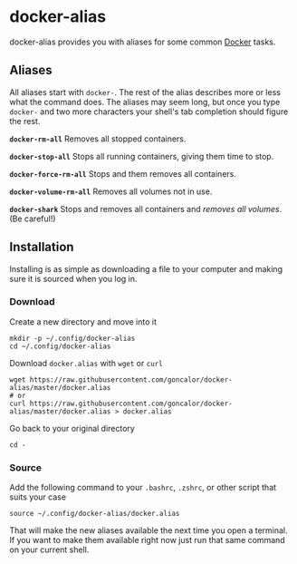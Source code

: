 docker-alias
============

docker-alias provides you with aliases for some common [Docker][docker-com] tasks.

[docker-com]: https://www.docker.com


Aliases
-------

All aliases start with `docker-`. The rest of the alias describes more or less what the command does. The aliases may seem long, but once you type `docker-` and two more characters your shell's tab completion should figure the rest.

**`docker-rm-all`** Removes all stopped containers.

**`docker-stop-all`** Stops all running containers, giving them time to stop.

**`docker-force-rm-all`** Stops and them removes all containers.

**`docker-volume-rm-all`** Removes all volumes not in use.

**`docker-shark`** Stops and removes all containers and *removes all volumes*. (Be careful!)


Installation
------------

Installing is as simple as downloading a file to your computer and making sure it is sourced when you log in.

### Download

Create a new directory and move into it

    mkdir -p ~/.config/docker-alias
    cd ~/.config/docker-alias

Download `docker.alias` with `wget` or `curl`

    wget https://raw.githubusercontent.com/goncalor/docker-alias/master/docker.alias
    # or
    curl https://raw.githubusercontent.com/goncalor/docker-alias/master/docker.alias > docker.alias

Go back to your original directory

    cd -

### Source

Add the following command to your `.bashrc`, `.zshrc`, or other script that suits your case

    source ~/.config/docker-alias/docker.alias

That will make the new aliases available the next time you open a terminal. If you want to make them available right now just run that same command on your current shell.
